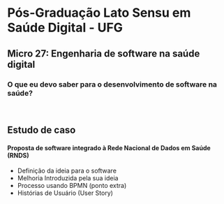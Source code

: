 # Pós-Graduação Lato Sensu em Saúde Digital - UFG
## Micro 27: Engenharia de software na saúde digital
### O que eu devo saber para o desenvolvimento de software na saúde?
<br>

## Estudo de caso
#### Proposta de software integrado à Rede Nacional de Dados em Saúde (RNDS)
<ul>
  <li>Definição da ideia para o software</li>
  <li>Melhoria Introduzida pela sua ideia</li>
  <li>Processo usando BPMN (ponto extra)</li>
  <li>Histórias de Usuário (User Story)</li>
</li>
